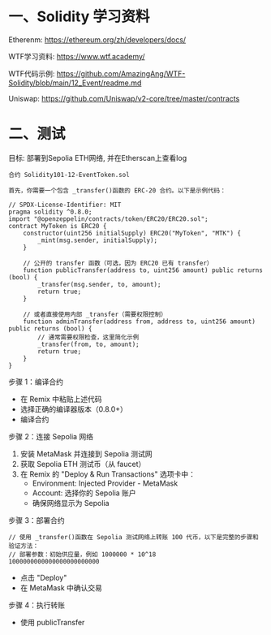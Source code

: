 # 一、Solidity 学习资料
Etherenm: https://ethereum.org/zh/developers/docs/

WTF学习资料: https://www.wtf.academy/

WTF代码示例: https://github.com/AmazingAng/WTF-Solidity/blob/main/12_Event/readme.md

Uniswap: https://github.com/Uniswap/v2-core/tree/master/contracts

# 二、测试
目标: 部署到Sepolia ETH网络, 并在Etherscan上查看log

    合约 Solidity101-12-EventToken.sol

    首先，你需要一个包含 _transfer()函数的 ERC-20 合约。以下是示例代码：
```
// SPDX-License-Identifier: MIT
pragma solidity ^0.8.0;
import "@openzeppelin/contracts/token/ERC20/ERC20.sol";
contract MyToken is ERC20 {
    constructor(uint256 initialSupply) ERC20("MyToken", "MTK") {
        _mint(msg.sender, initialSupply);
    }

    // 公开的 transfer 函数（可选，因为 ERC20 已有 transfer）
    function publicTransfer(address to, uint256 amount) public returns (bool) {
        _transfer(msg.sender, to, amount);
        return true;
    }

    // 或者直接使用内部 _transfer（需要权限控制）
    function adminTransfer(address from, address to, uint256 amount) public returns (bool) {
        // 通常需要权限检查，这里简化示例
        _transfer(from, to, amount);
        return true;
    }
}
```

​​步骤 1：编译合约​​
- 在 Remix 中粘贴上述代码
- 选择正确的编译器版本（0.8.0+）
- 编译合约

​​步骤 2：连接 Sepolia 网络​​

1. 安装 MetaMask 并连接到 Sepolia 测试网
2. 获取 Sepolia ETH 测试币（从 faucet）
3. 在 Remix 的 "Deploy & Run Transactions" 选项卡中：
    - Environment: ​​Injected Provider - MetaMask​​
    - Account: 选择你的 Sepolia 账户
    - 确保网络显示为 ​​Sepolia​​

​​步骤 3：部署合约​

```
// 使用 _transfer()函数在 Sepolia 测试网络上转账 100 代币，以下是完整的步骤和验证方法：
// 部署参数：初始供应量，例如 1000000 * 10^18
1000000000000000000000000
```
- 点击 "Deploy"
- 在 MetaMask 中确认交易

​​步骤 4：执行转账​

- 使用 publicTransfer